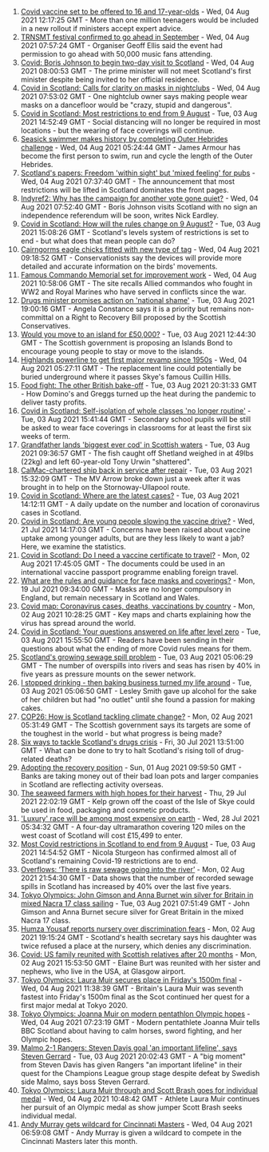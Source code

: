 1. [Covid vaccine set to be offered to 16 and 17-year-olds](https://www.bbc.co.uk/news/uk-58080232) - Wed, 04 Aug 2021 12:17:25 GMT - More than one million teenagers would be included in a new rollout if ministers accept expert advice.
2. [TRNSMT festival confirmed to go ahead in September](https://www.bbc.co.uk/news/uk-scotland-glasgow-west-58085069) - Wed, 04 Aug 2021 07:57:24 GMT - Organiser Geoff Ellis said the event had permission to go ahead with 50,000 music fans attending.
3. [Covid: Boris Johnson to begin two-day visit to Scotland](https://www.bbc.co.uk/news/uk-politics-58079390) - Wed, 04 Aug 2021 08:00:53 GMT - The prime minister will not meet Scotland's first minister despite being invited to her official residence.
4. [Covid in Scotland: Calls for clarity on masks in nightclubs](https://www.bbc.co.uk/news/uk-scotland-58078053) - Wed, 04 Aug 2021 07:53:02 GMT - One nightclub owner says making people wear masks on a dancefloor would be "crazy, stupid and dangerous".
5. [Covid in Scotland: Most restrictions to end from 9 August](https://www.bbc.co.uk/news/uk-scotland-58057380) - Tue, 03 Aug 2021 14:52:49 GMT - Social distancing will no longer be required in most locations - but the wearing of face coverings will continue.
6. [Seasick swimmer makes history by completing Outer Hebrides challenge](https://www.bbc.co.uk/news/uk-scotland-edinburgh-east-fife-58059477) - Wed, 04 Aug 2021 05:24:44 GMT - James Armour has become the first person to swim, run and cycle the length of the Outer Hebrides.
7. [Scotland's papers: Freedom 'within sight' but 'mixed feeling' for pubs](https://www.bbc.co.uk/news/uk-scotland-58081184) - Wed, 04 Aug 2021 07:37:40 GMT - The announcement that most restrictions will be lifted in Scotland dominates the front pages.
8. [Indyref2: Why has the campaign for another vote gone quiet?](https://www.bbc.co.uk/news/uk-politics-58079551) - Wed, 04 Aug 2021 07:52:40 GMT - Boris Johnson visits Scotland with no sign an independence referendum will be soon, writes Nick Eardley.
9. [Covid in Scotland: How will the rules change on 9 August?](https://www.bbc.co.uk/news/uk-scotland-53166816) - Tue, 03 Aug 2021 15:08:26 GMT - Scotland's levels system of restrictions is set to end - but what does that mean people can do?
10. [Cairngorms eagle chicks fitted with new type of tag](https://www.bbc.co.uk/news/uk-scotland-highlands-islands-58086020) - Wed, 04 Aug 2021 09:18:52 GMT - Conservationists say the devices will provide more detailed and accurate information on the birds' movements.
11. [Famous Commando Memorial set for improvement work](https://www.bbc.co.uk/news/uk-scotland-highlands-islands-58086022) - Wed, 04 Aug 2021 10:58:06 GMT - The site recalls Allied commandos who fought in WW2 and Royal Marines who have served in conflicts since the war.
12. [Drugs minister promises action on 'national shame'](https://www.bbc.co.uk/news/uk-scotland-scotland-politics-58065417) - Tue, 03 Aug 2021 19:00:16 GMT - Angela Constance says it is a priority but remains non-committal on a Right to Recovery Bill proposed by the Scottish Conservatives.
13. [Would you move to an island for £50,000?](https://www.bbc.co.uk/news/uk-scotland-highlands-islands-58070578) - Tue, 03 Aug 2021 12:44:30 GMT - The Scottish government is proposing an Islands Bond to encourage young people to stay or move to the islands.
14. [Highlands powerline to get first major revamp since 1950s](https://www.bbc.co.uk/news/uk-scotland-highlands-islands-58077661) - Wed, 04 Aug 2021 05:27:11 GMT - The replacement line could potentially be buried underground where it passes Skye's famous Cuillin Hills.
15. [Food fight: The other British bake-off](https://www.bbc.co.uk/news/uk-scotland-scotland-business-58080953) - Tue, 03 Aug 2021 20:31:33 GMT - How Domino's and Greggs turned up the heat during the pandemic to deliver tasty profits.
16. [Covid in Scotland: Self-isolation of whole classes 'no longer routine'](https://www.bbc.co.uk/news/uk-scotland-58073215) - Tue, 03 Aug 2021 15:41:44 GMT - Secondary school pupils will be still be asked to wear face coverings in classrooms for at least the first six weeks of term.
17. [Grandfather lands 'biggest ever cod' in Scottish waters](https://www.bbc.co.uk/news/uk-scotland-north-east-orkney-shetland-58057906) - Tue, 03 Aug 2021 09:36:57 GMT - The fish caught off Shetland weighed in at 49lbs (22kg) and left 60-year-old Tony Urwin "shattered".
18. [CalMac-chartered ship back in service after repair](https://www.bbc.co.uk/news/uk-scotland-highlands-islands-58070582) - Tue, 03 Aug 2021 15:32:09 GMT - The MV Arrow broke down just a week after it was brought in to help on the Stornoway-Ullapool route.
19. [Covid in Scotland: Where are the latest cases?](https://www.bbc.co.uk/news/uk-scotland-53511877) - Tue, 03 Aug 2021 14:12:11 GMT - A daily update on the number and location of coronavirus cases in Scotland.
20. [Covid in Scotland: Are young people slowing the vaccine drive?](https://www.bbc.co.uk/news/uk-scotland-57915106) - Wed, 21 Jul 2021 14:17:03 GMT - Concerns have been raised about vaccine uptake among younger adults, but are they less likely to want a jab? Here, we examine the statistics.
21. [Covid in Scotland: Do I need a vaccine certificate to travel?](https://www.bbc.co.uk/news/uk-scotland-57519070) - Mon, 02 Aug 2021 17:45:05 GMT - The documents could be used in an international vaccine passport programme enabling foreign travel.
22. [What are the rules and guidance for face masks and coverings?](https://www.bbc.co.uk/news/health-51205344) - Mon, 19 Jul 2021 09:34:00 GMT - Masks are no longer compulsory in England, but remain necessary in Scotland and Wales.
23. [Covid map: Coronavirus cases, deaths, vaccinations by country](https://www.bbc.co.uk/news/world-51235105) - Mon, 02 Aug 2021 10:28:25 GMT - Key maps and charts explaining how the virus has spread around the world.
24. [Covid in Scotland: Your questions answered on life after level zero](https://www.bbc.co.uk/news/uk-scotland-58071989) - Tue, 03 Aug 2021 15:55:50 GMT - Readers have been sending in their questions about what the ending of more Covid rules means for them.
25. [Scotland's growing sewage spill problem](https://www.bbc.co.uk/news/uk-scotland-58040852) - Tue, 03 Aug 2021 05:06:29 GMT - The number of overspills into rivers and seas has risen by 40% in five years as pressure mounts on the sewer network.
26. [I stopped drinking - then baking business turned my life around](https://www.bbc.co.uk/news/uk-scotland-north-east-orkney-shetland-58011992) - Tue, 03 Aug 2021 05:06:50 GMT - Lesley Smith gave up alcohol for the sake of her children but had "no outlet" until she found a passion for making cakes.
27. [COP26: How is Scotland tackling climate change?](https://www.bbc.co.uk/news/uk-scotland-57970435) - Mon, 02 Aug 2021 05:31:49 GMT - The Scottish government says its targets are some of the toughest in the world - but what progress is being made?
28. [Six ways to tackle Scotland's drugs crisis](https://www.bbc.co.uk/news/uk-scotland-glasgow-west-48921696) - Fri, 30 Jul 2021 13:51:00 GMT - What can be done to try to halt Scotland's rising toll of drug-related deaths?
29. [Adopting the recovery position](https://www.bbc.co.uk/news/uk-scotland-58047221) - Sun, 01 Aug 2021 09:59:50 GMT - Banks are taking money out of their bad loan pots and larger companies in Scotland are reflecting activity overseas.
30. [The seaweed farmers with high hopes for their harvest](https://www.bbc.co.uk/news/uk-scotland-57996627) - Thu, 29 Jul 2021 22:02:19 GMT - Kelp grown off the coast of the Isle of Skye could be used in food, packaging and cosmetic products.
31. ['Luxury' race will be among most expensive on earth](https://www.bbc.co.uk/news/uk-scotland-57975285) - Wed, 28 Jul 2021 05:34:32 GMT - A four-day ultramarathon covering 120 miles on the west coast of Scotland will cost £15,499 to enter.
32. [Most Covid restrictions in Scotland to end from 9 August](https://www.bbc.co.uk/news/uk-scotland-58077159) - Tue, 03 Aug 2021 14:54:52 GMT - Nicola Sturgeon has confirmed almost all of Scotland's remaining Covid-19 restrictions are to end.
33. [Overflows: ‘There is raw sewage going into the river’](https://www.bbc.co.uk/news/uk-scotland-58061389) - Mon, 02 Aug 2021 21:54:30 GMT - Data shows that the number of recorded sewage spills in Scotland has increased by 40% over the last five years.
34. [Tokyo Olympics: John Gimson and Anna Burnet win silver for Britain in mixed Nacra 17 class sailing](https://www.bbc.co.uk/sport/av/olympics/58069529) - Tue, 03 Aug 2021 07:51:49 GMT - John Gimson and Anna Burnet secure silver for Great Britain in the mixed Nacra 17 class.
35. [Humza Yousaf reports nursery over discrimination fears](https://www.bbc.co.uk/news/uk-scotland-58064620) - Mon, 02 Aug 2021 19:15:24 GMT - Scotland's health secretary says his daughter was twice refused a place at the nursery, which denies any discrimination.
36. [Covid: US family reunited with Scottish relatives after 20 months](https://www.bbc.co.uk/news/uk-scotland-58062730) - Mon, 02 Aug 2021 15:53:50 GMT - Elaine Burt was reunited with her sister and nephews, who live in the USA, at Glasgow airport.
37. [Tokyo Olympics: Laura Muir secures place in Friday's 1500m final](https://www.bbc.co.uk/sport/olympics/58087309) - Wed, 04 Aug 2021 11:38:39 GMT - Britain's Laura Muir was seventh fastest into Friday's 1500m final as the Scot continued her quest for a first major medal at Tokyo 2020.
38. [Tokyo Olympics: Joanna Muir on modern pentathlon Olympic hopes](https://www.bbc.co.uk/sport/olympics/57841169) - Wed, 04 Aug 2021 07:23:19 GMT - Modern pentathlete Joanna Muir tells BBC Scotland about having to calm horses, sword fighting, and her Olympic hopes.
39. [Malmo 2-1 Rangers: Steven Davis goal 'an important lifeline', says Steven Gerrard](https://www.bbc.co.uk/sport/football/58059487) - Tue, 03 Aug 2021 20:02:43 GMT - A "big moment" from Steven Davis has given Rangers "an important lifeline" in their quest for the Champions League group stage despite defeat by Swedish side Malmo, says boss Steven Gerrard.
40. [Tokyo Olympics: Laura Muir through and Scott Brash goes for individual medal](https://www.bbc.co.uk/sport/olympics/58084386) - Wed, 04 Aug 2021 10:48:42 GMT - Athlete Laura Muir continues her pursuit of an Olympic medal as show jumper Scott Brash seeks individual medal.
41. [Andy Murray gets wildcard for Cincinnati Masters](https://www.bbc.co.uk/sport/tennis/58060726) - Wed, 04 Aug 2021 06:59:08 GMT - Andy Murray is given a wildcard to compete in the Cincinnati Masters later this month.

